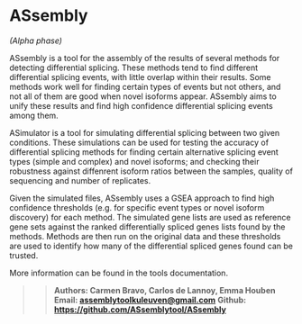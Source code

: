 # ASsembly

*(Alpha phase)*

ASsembly is a tool for the assembly of the results of several methods
for detecting differential splicing. These methods tend to find different differential
splicing events, with little overlap within their results. Some methods work well for 
finding certain types of events but not others, and not all of them are good when novel 
isoforms appear. ASsembly aims to unify these results and find high 
confidence differential splicing events among them.

ASimulator is a tool for simulating differential splicing between two given conditions. 
These simulations can be used for testing the accuracy of differential splicing methods
for finding certain alternative splicing event types (simple and complex) and novel isoforms;
and checking their robustness against diffenrent isoform ratios between the samples, 
quality of sequencing and number of replicates.

Given the simulated files, ASsembly uses a GSEA approach to find high confidence thresholds
(e.g. for specific event types or novel isoform discovery) for each method. The simulated 
gene lists are used as reference gene sets against the ranked differentially spliced genes
lists found by the methods. Methods are then run on the original data and these thresholds
are used to identify how many of the differential spliced genes found can be trusted. 

More information can be found in the tools documentation.

>>**Authors: Carmen Bravo, Carlos de Lannoy, Emma Houben**
>>**Email: assemblytoolkuleuven@gmail.com**
>>**Github: https://github.com/ASsemblytool/ASsembly**
